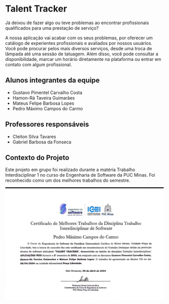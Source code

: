 # Talent Tracker

Já deixou de fazer algo ou teve problemas ao encontrar profissionais qualificados para uma prestação de serviço?

A nossa aplicação vai acabar com os seus problemas, por oferecer um catálogo de experientes profissionais e avaliados por nossos usuários. Você pode procurar pelos mais diversos serviços, desde uma troca de lâmpada até uma sessão de tatuagem. Além disso, você pode consultar a disponibilidade, marcar um horário diretamente na plataforma ou entrar em contato com algum profissional.

## Alunos integrantes da equipe

- Gustavo Pimentel Carvalho Costa
- Hamon-Rá Taveira Guimarães
- Mateus Felipe Barbosa Lopes
- Pedro Máximo Campos do Carmo

## Professores responsáveis

- Cleiton Silva Tavares
- Gabriel Barbosa da Fonseca

## Contexto do Projeto

Este projeto em grupo foi realizado durante a matéria Trabalho Interdisciplinar 1 no curso de Engenharia de Software da PUC Minas. Foi reconhecido como um dos melhores trabalhos do semestre.

![Certificado PUC Minas](T1-Certificado.jpeg)


